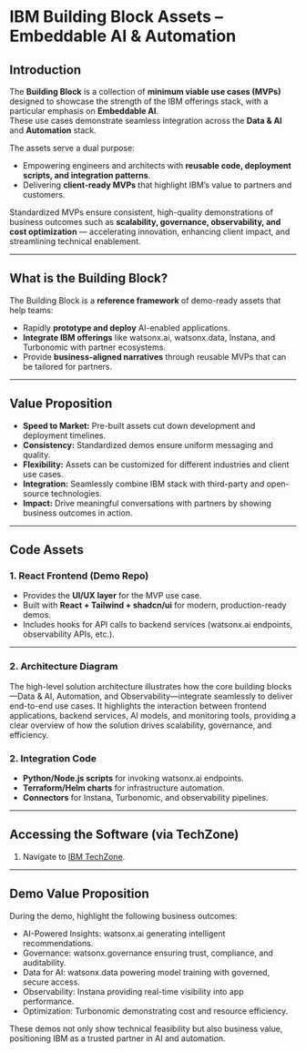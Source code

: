 # IBM Building Block Assets – Embeddable AI & Automation

## Introduction  
The **Building Block** is a collection of **minimum viable use cases (MVPs)** designed to showcase the strength of the IBM offerings stack, with a particular emphasis on **Embeddable AI**.  
These use cases demonstrate seamless integration across the **Data & AI** and **Automation** stack.  

The assets serve a dual purpose:  
- Empowering engineers and architects with **reusable code, deployment scripts, and integration patterns**.  
- Delivering **client-ready MVPs** that highlight IBM’s value to partners and customers.  

Standardized MVPs ensure consistent, high-quality demonstrations of business outcomes such as **scalability, governance, observability, and cost optimization** — accelerating innovation, enhancing client impact, and streamlining technical enablement.

---

## What is the Building Block?  
The Building Block is a **reference framework** of demo-ready assets that help teams:  
- Rapidly **prototype and deploy** AI-enabled applications.  
- **Integrate IBM offerings** like watsonx.ai, watsonx.data, Instana, and Turbonomic with partner ecosystems.  
- Provide **business-aligned narratives** through reusable MVPs that can be tailored for partners.  

---

## Value Proposition  
- **Speed to Market:** Pre-built assets cut down development and deployment timelines.  
- **Consistency:** Standardized demos ensure uniform messaging and quality.  
- **Flexibility:** Assets can be customized for different industries and client use cases.  
- **Integration:** Seamlessly combine IBM stack with third-party and open-source technologies.  
- **Impact:** Drive meaningful conversations with partners by showing business outcomes in action.  

---

## Code Assets  

### 1. React Frontend (Demo Repo)  
- Provides the **UI/UX layer** for the MVP use case.  
- Built with **React + Tailwind + shadcn/ui** for modern, production-ready demos.  
- Includes hooks for API calls to backend services (watsonx.ai endpoints, observability APIs, etc.).  

---

### 2. Architecture Diagram
The high-level solution architecture illustrates how the core building blocks—Data & AI, Automation, and Observability—integrate seamlessly to deliver end-to-end use cases. It highlights the interaction between frontend applications, backend services, AI models, and monitoring tools, providing a clear overview of how the solution drives scalability, governance, and efficiency.

### 2. Integration Code  
- **Python/Node.js scripts** for invoking watsonx.ai endpoints.  
- **Terraform/Helm charts** for infrastructure automation.  
- **Connectors** for Instana, Turbonomic, and observability pipelines.  

---

## Accessing the Software (via TechZone)  
1. Navigate to [IBM TechZone](https://techzone.ibm.com/).  

---

## Demo Value Proposition

During the demo, highlight the following business outcomes:
- AI-Powered Insights: watsonx.ai generating intelligent recommendations.
- Governance: watsonx.governance ensuring trust, compliance, and auditability.
- Data for AI: watsonx.data powering model training with governed, secure access.
- Observability: Instana providing real-time visibility into app performance.
- Optimization: Turbonomic demonstrating cost and resource efficiency.

These demos not only show technical feasibility but also business value, positioning IBM as a trusted partner in AI and automation.
